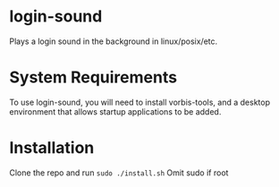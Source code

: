 # login-sound
Plays a login sound in the background in linux/posix/etc.

# System Requirements
To use login-sound, you will need to install vorbis-tools, and a desktop environment that allows startup applications to be added.

# Installation
Clone the repo and run `sudo ./install.sh`
Omit sudo if root
